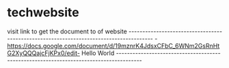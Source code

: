 # techwebsite
visit link to get the document to of website               ---------------------------------------------------------------------------------------
                                                           - https://docs.google.com/document/d/19mznrK4JdsxCFbC_6WNm2GsRnHtG2XyQQQajcFjKPx0/edit-
                                                           Hello World
                                                           ---------------------------------------------------------------------------------------
